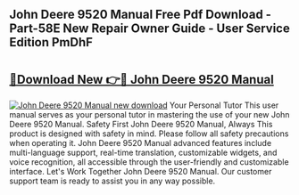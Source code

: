 ## John Deere 9520 Manual Free Pdf Download - Part-58E New Repair Owner Guide - User Service Edition PmDhF

# <h2><a href="http://bc88478.oget.top/?id=John+Deere+9520+Manual">🔗Download New 👉🔴 John Deere 9520 Manual</a></h2>

[![John Deere 9520 Manual new download](https://i.imgur.com/5g1atiW.png)](http://bc88478.oget.top/?id=John+Deere+9520+Manual)
Your Personal Tutor This user manual serves as your personal tutor in mastering the use of your new John Deere 9520 Manual. Safety First John Deere 9520 Manual, Always This product is designed with safety in mind. Please follow all safety precautions when operating it. John Deere 9520 Manual advanced features include multi-language support, real-time translation, customizable widgets, and voice recognition, all accessible through the user-friendly and customizable interface. Let's Work Together John Deere 9520 Manual. Our customer support team is ready to assist you in any way possible.
